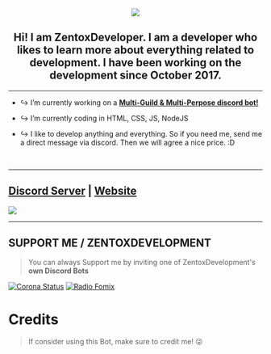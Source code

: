 <div align="center" style"border-radius:15px">
  <img src="https://media.discordapp.net/attachments/910217927746265218/929573096648757258/Untitled_Artwork.png" style"width: 100%;border-radius:15px">
</div>

## <div align="center">Hi! I am ZentoxDeveloper. I am a developer who likes to learn more about everything related to development. I have been working on the development since October 2017.</div>  
  
***

- ↪️ I’m currently working on a [**Multi-Guild & Multi-Perpose discord bot!**](https://discord.gg/VjyejfwPcm)
  
- ↪️ I’m currently coding in HTML, CSS, JS, NodeJS

- ↪️ I like to develop anything and everything. So if you need me, send me a direct message via discord. Then we will agree a nice price. :D
  
<br/>
  
***

## [Discord Server](https://discord.gg/VjyejfwPcm) | [Website](https://developer.zentox.net)
<a href="https://discord.gg/VjyejfwPcm"><img src="https://discord.com/api/guilds/724660679147126904/widget.png?style=banner2"></a>

***

## SUPPORT ME / ZENTOXDEVELOPMENT

> You can always Support me by inviting one of ZentoxDevelopment's **own Discord Bots**

[![Corona Status](https://media.discordapp.net/attachments/910217927746265218/929583992406151218/Untitled_Artwork.png)](https://discord.com/api/oauth2/authorize?client_id=757616034546057348&permissions=8&redirect_uri=https%3A%2F%2Fdiscord.gg%2FVjyejfwPcm&response_type=code&scope=bot%20applications.commands%20applications.commands.permissions.update)
[![Radio Fomix](https://media.discordapp.net/attachments/910217927746265218/929584212934275092/Untitled_Artwork.png)](https://discord.com/api/oauth2/authorize?client_id=865693851187150869&permissions=1643474975681&redirect_uri=https%3A%2F%2Fdiscord.gg%2FVjyejfwPcm&response_type=code&scope=bot%20applications.commands%20guilds%20guilds.join)
<!--[![Milrato Multi Bot](https://media.discordapp.net/attachments/910217927746265218/929583796494426132/IMG_1256.png)](https://milrato.milrato.dev)-->

# Credits

> If consider using this Bot, make sure to credit me! 😜
